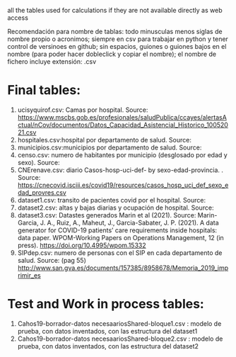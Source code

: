 all the tables used for calculations if they are not available directly as web access

Recomendación para nombre de tablas: todo minusculas menos siglas de nombre propio o acronimos; siempre en csv para trabajar en python y tener control de versinoes en github; sin espacios, guiones o guiones bajos en el nombre (para poder hacer dobleclick y copiar el nombre); el nombre de fichero incluye extensión: .csv
# Final tables:

1. ucisyquirof.csv: Camas por hospital. Source: https://www.mscbs.gob.es/profesionales/saludPublica/ccayes/alertasActual/nCov/documentos/Datos_Capacidad_Asistencial_Historico_10052021.csv
1. hospitales.csv:hospital por departamento de salud. Source:
1. municipios.csv:municipios por departamento de salud. Source:
1. censo.csv: numero de habitantes por municipio (desglosado por edad y sexo). Source:
1. CNErenave.csv:  diario Casos-hosp-uci-def- by sexo-edad-provincia. . Source: https://cnecovid.isciii.es/covid19/resources/casos_hosp_uci_def_sexo_edad_provres.csv
1. dataset1.csv: transito de pacientes covid por el hospital. Source:
1. dataset2.csv: altas y bajas diarias y ocupación de hospital. Source:
1. dataset3.csv: Datastes generados Marin et al (2021). Source: Marin-Garcia, J. A., Ruiz, A., Maheut, J., Garcia-Sabater, J. P. (2021). A data generator for COVID-19 patients’ care requirements inside hospitals: data paper. WPOM-Working Papers on Operations Management, 12 (in press). https://doi.org/10.4995/wpom.15332
1. SIPdep.csv: numero de personas con el SIP en cada departamento de salud. Source: (pag 55) http://www.san.gva.es/documents/157385/8958678/Memoria_2019_imprimir_es 

# Test and Work in process tables:
1. Cahos19-borrador-datos necesaariosShared-bloque1.csv  : modelo de prueba, con datos inventados, con las estructura del dataset1
1. Cahos19-borrador-datos necesaariosShared-bloque2.csv  : modelo de prueba, con datos inventados, con las estructura del dataset2
